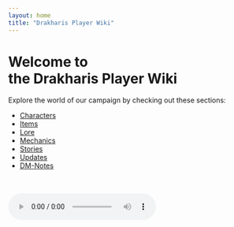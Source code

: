 ```yaml
---
layout: home
title: "Drakharis Player Wiki"
---
```


# Welcome to <br>the Drakharis Player Wiki

Explore the world of our campaign by checking out these sections:  

- [Characters](characters/)
- [Items](items/)
- [Lore](lore/)
- [Mechanics](mechanics/)
- [Stories](story/)
- [Updates](updates)
- [DM-Notes](password)

<br>
<br>
<div>
  <audio id="prologueAudio" controls>
    <source src="{{ '/assets/sounds/drakharis.mp3' | relative_url }}?v={{ new Date().getTime() }}" type="audio/mpeg">
    Your browser does not support the audio element.
  </audio>
  <script>
        const audioElement = document.getElementById('prologueAudio');
        audioElement.volume = 0.2;
        audioElement.onended = function() {
            audioElement.currentTime = 0; // Reset to the start after it finishes
        };
    </script>
</div>